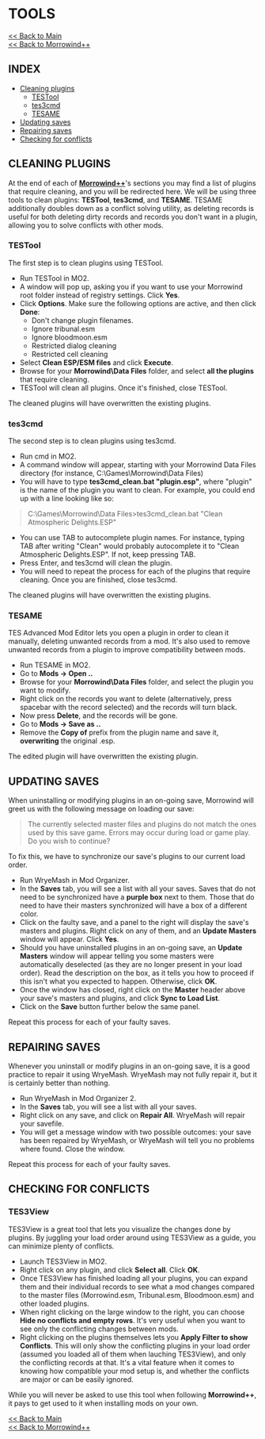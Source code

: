 # TOOLS

[<< Back to Main](https://github.com/Sigourn/morrowind-improved/blob/master/readme.md#morrowind)  
[<< Back to Morrowind++](https://github.com/Sigourn/morrowind-improved/blob/master/mw++.md#morrowind)

## INDEX

- [Cleaning plugins](https://github.com/Sigourn/morrowind-improved/blob/master/mwtools.md#cleaning-plugins)
  - [TESTool](https://github.com/Sigourn/morrowind-improved/blob/master/mwtools.md#testool-1)
  - [tes3cmd](https://github.com/Sigourn/morrowind-improved/blob/master/mwtools.md#tes3cmd)
  - [TESAME](https://github.com/Sigourn/morrowind-improved/blob/master/mwtools.md#tesame)
- [Updating saves](https://github.com/Sigourn/morrowind-improved/blob/master/mwtools.md#updating-saves)
- [Repairing saves](https://github.com/Sigourn/morrowind-improved/blob/master/mwtools.md#repairing-saves)
- [Checking for conflicts](https://github.com/Sigourn/morrowind-improved/blob/master/mwtools.md#checking-for-conflicts)

## CLEANING PLUGINS

At the end of each of [**Morrowind++**](https://github.com/Sigourn/morrowind-improved/blob/master/mw++.md)'s sections you may find a list of plugins that require cleaning, and you will be redirected here. We will be using three tools to clean plugins: **TESTool**, **tes3cmd**, and **TESAME**. TESAME additionally doubles down as a conflict solving utility, as deleting records is useful for both deleting dirty records and records you don't want in a plugin, allowing you to solve conflicts with other mods.

### TESTool

The first step is to clean plugins using TESTool.

- Run TESTool in MO2.
- A window will pop up, asking you if you want to use your Morrowind root folder instead of registry settings. Click **Yes**.
- Click **Options**. Make sure the following options are active, and then click **Done**:
  - Don't change plugin filenames.
  - Ignore tribunal.esm
  - Ignore bloodmoon.esm
  - Restricted dialog cleaning
  - Restricted cell cleaning
- Select **Clean ESP/ESM files** and click **Execute**.
- Browse for your **Morrowind\Data Files** folder, and select **all the plugins** that require cleaning.
- TESTool will clean all plugins. Once it's finished, close TESTool.

The cleaned plugins will have overwritten the existing plugins.

### tes3cmd

The second step is to clean plugins using tes3cmd.

- Run cmd in MO2.
- A command window will appear, starting with your Morrowind Data Files directory (for instance, C:\Games\Morrowind\Data Files)
- You will have to type **tes3cmd_clean.bat "plugin.esp"**, where "plugin" is the name of the plugin you want to clean. For example, you could end up with a line looking like so:

> C:\Games\Morrowind\Data Files>tes3cmd_clean.bat "Clean Atmospheric Delights.ESP"

- You can use TAB to autocomplete plugin names. For instance, typing TAB after writing "Clean" would probably autocomplete it to "Clean Atmospheric Delights.ESP". If not, keep pressing TAB.
- Press Enter, and tes3cmd will clean the plugin.
- You will need to repeat the process for each of the plugins that require cleaning. Once you are finished, close tes3cmd.

The cleaned plugins will have overwritten the existing plugins.

### TESAME

TES Advanced Mod Editor lets you open a plugin in order to clean it manually, deleting unwanted records from a mod. It's also used to remove unwanted records from a plugin to improve compatibility between mods.

- Run TESAME in MO2.
- Go to **Mods -> Open ..**
- Browse for your **Morrowind\Data Files** folder, and select the plugin you want to modify.
- Right click on the records you want to delete (alternatively, press spacebar with the record selected) and the records will turn black.
- Now press **Delete**, and the records will be gone.
- Go to **Mods -> Save as ..**
- Remove the **Copy of** prefix from the plugin name and save it, **overwriting** the original .esp.

The edited plugin will have overwritten the existing plugin.

## UPDATING SAVES

When uninstalling or modifying plugins in an on-going save, Morrowind will greet us with the following message on loading our save:

> The currently selected master files and plugins do not match the ones used by this save game. Errors may occur during load or game play. Do you wish to continue?

To fix this, we have to synchronize our save's plugins to our current load order.

- Run WryeMash in Mod Organizer.
- In the **Saves** tab, you will see a list with all your saves. Saves that do not need to be synchronized have a **purple box** next to them. Those that do need to have their masters synchronized will have a box of a different color.
- Click on the faulty save, and a panel to the right will display the save's masters and plugins. Right click on any of them, and an **Update Masters** window will appear. Click **Yes**.
- Should you have uninstalled plugins in an on-going save, an **Update Masters** window will appear telling you some masters were automatically deselected (as they are no longer present in your load order). Read the description on the box, as it tells you how to proceed if this isn't what you expected to happen. Otherwise, click **OK**.
- Once the window has closed, right click on the **Master** header above your save's masters and plugins, and click **Sync to Load List**.
- Click on the **Save** button further below the same panel.

Repeat this process for each of your faulty saves.

## REPAIRING SAVES

Whenever you uninstall or modify plugins in an on-going save, it is a good practice to repair it using WryeMash. WryeMash may not fully repair it, but it is certainly better than nothing.

- Run WryeMash in Mod Organizer 2.
- In the **Saves** tab, you will see a list with all your saves.
- Right click on any save, and click on **Repair All**. WryeMash will repair your savefile.
- You will get a message window with two possible outcomes: your save has been repaired by WryeMash, or WryeMash will tell you no problems where found. Close the window.

Repeat this process for each of your faulty saves.

## CHECKING FOR CONFLICTS

### TES3View

TES3View is a great tool that lets you visualize the changes done by plugins. By juggling your load order around using TES3View as a guide, you can minimize plenty of conflicts.

- Launch TES3View in MO2.
- Right click on any plugin, and click **Select all**. Click **OK**.
- Once TES3View has finished loading all your plugins, you can expand them and their individual records to see what a mod changes compared to the master files (Morrowind.esm, Tribunal.esm, Bloodmoon.esm) and other loaded plugins.
- When right clicking on the large window to the right, you can choose **Hide no conflicts and empty rows**. It's very useful when you want to see only the conflicting changes between mods.
- Right clicking on the plugins themselves lets you **Apply Filter to show Conflicts**. This will only show the conflicting plugins in your load order (assumed you loaded all of them when lauching TES3View), and only the conflicting records at that. It's a vital feature when it comes to knowing how compatible your mod setup is, and whether the conflicts are major or can be easily ignored.

While you will never be asked to use this tool when following **Morrowind++**, it pays to get used to it when installing mods on your own.

[<< Back to Main](https://github.com/Sigourn/morrowind-improved/blob/master/readme.md#morrowind)  
[<< Back to Morrowind++](https://github.com/Sigourn/morrowind-improved/blob/master/mw++.md#morrowind)
